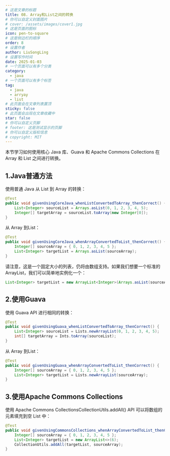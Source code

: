 ```yaml
---
# 这是文章的标题
title: 08. Array和List之间的转换
# 你可以自定义封面图片
# cover: /assets/images/cover1.jpg
# 这是页面的图标
icon: pen-to-square
# 这是侧边栏的顺序
order: 8
# 设置作者
author: LiuSongLing
# 设置写作时间
date: 2025-01-03
# 一个页面可以有多个分类
category:
  - java
# 一个页面可以有多个标签
tag:
  - java
  - arryay
  - list
# 此页面会在文章列表置顶
sticky: false
# 此页面会出现在文章收藏中
star: false
# 你可以自定义页脚
# footer: 这是测试显示的页脚
# 你可以自定义版权信息
# copyright: MIT
---
```


本节学习如何使用核心 Java 库、Guava 和 Apache Commons Collections 在 Array 和 List 之间进行转换。

<!-- more -->

## 1.Java普通方法

使用普通 Java 从 List 到 Array 的转换：

```java
@Test
public void givenUsingCoreJava_whenListConvertedToArray_thenCorrect() {
    List<Integer> sourceList = Arrays.asList(0, 1, 2, 3, 4, 5);
    Integer[] targetArray = sourceList.toArray(new Integer[0]);
}
```

从 Array 到List：

```java
@Test
public void givenUsingCoreJava_whenArrayConvertedToList_thenCorrect() {
    Integer[] sourceArray = { 0, 1, 2, 3, 4, 5 };
    List<Integer> targetList = Arrays.asList(sourceArray);
}
```
请注意，这是一个固定大小的列表，仍将由数组支持。如果我们想要一个标准的 ArrayList，我们可以简单地实例化一个：

```java
List<Integer> targetList = new ArrayList<Integer>(Arrays.asList(sourceArray));
```


## 2.使用Guava

使用 Guava API 进行相同的转换：

```java
@Test
public void givenUsingGuava_whenListConvertedToArray_thenCorrect() {
    List<Integer> sourceList = Lists.newArrayList(0, 1, 2, 3, 4, 5);
    int[] targetArray = Ints.toArray(sourceList);
}
```

从 Array 到List：

```java
@Test
public void givenUsingGuava_whenArrayConvertedToList_thenCorrect() {
    Integer[] sourceArray = { 0, 1, 2, 3, 4, 5 };
    List<Integer> targetList = Lists.newArrayList(sourceArray);
}
```


## 3.使用Apache Commons Collections

使用 Apache Commons CollectionsCollectionUtils.addAll() API 可以将数组的元素填充到空 List 中：

```java
@Test 
public void givenUsingCommonsCollections_whenArrayConvertedToList_thenCorrect() { 
    Integer[] sourceArray = { 0, 1, 2, 3, 4, 5 }; 
    List<Integer> targetList = new ArrayList<>(6); 
    CollectionUtils.addAll(targetList, sourceArray); 
}
```